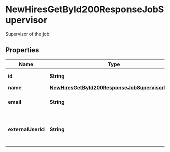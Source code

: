 

# NewHiresGetById200ResponseJobSupervisor

Supervisor of the job

## Properties

| Name | Type | Description | Notes |
|------------ | ------------- | ------------- | -------------|
|**id** | **String** | Id of the supervisor |  [optional] |
|**name** | [**NewHiresGetById200ResponseJobSupervisorName**](NewHiresGetById200ResponseJobSupervisorName.md) |  |  [optional] |
|**email** | **String** | The email of the supervisor |  [optional] |
|**externalUserId** | **String** | The external user id of the supervisor |  [optional] |



